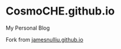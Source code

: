 # CosmoCHE.github.io
My Personal Blog

Fork from [jamesnulliu.github.io](https://github.com/jamesnulliu/jamesnulliu.github.io)

